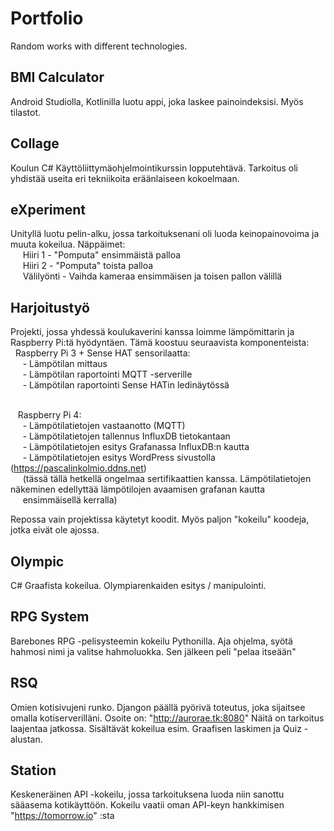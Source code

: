 # Portfolio
Random works with different technologies.


## BMI Calculator

Android Studiolla, Kotlinilla luotu appi, joka laskee painoindeksisi. Myös tilastot.

## Collage

Koulun C# Käyttöliittymäohjelmointikurssin lopputehtävä. Tarkoitus oli yhdistää useita eri tekniikoita eräänlaiseen kokoelmaan.

## eXperiment

Unityllä luotu pelin-alku, jossa tarkoituksenani oli luoda keinopainovoima ja muuta kokeilua.
Näppäimet:
  <br>&nbsp;&nbsp;&nbsp;&nbsp;&nbsp;Hiiri 1 - "Pomputa" ensimmäistä palloa
  <br>&nbsp;&nbsp;&nbsp;&nbsp;&nbsp;Hiiri 2 - "Pomputa" toista palloa
  <br>&nbsp;&nbsp;&nbsp;&nbsp;&nbsp;Välilyönti - Vaihda kameraa ensimmäisen ja toisen pallon välillä
  
## Harjoitustyö

Projekti, jossa yhdessä koulukaverini kanssa loimme lämpömittarin ja Raspberry Pi:tä hyödyntäen.
Tämä koostuu seuraavista komponenteista:
  <br>&nbsp;&nbsp;Raspberry Pi 3 + Sense HAT sensorilaatta:
    <br>&nbsp;&nbsp;&nbsp;&nbsp;&nbsp;- Lämpötilan mittaus
    <br>&nbsp;&nbsp;&nbsp;&nbsp;&nbsp;- Lämpötilan raportointi MQTT -serverille
    <br>&nbsp;&nbsp;&nbsp;&nbsp;&nbsp;- Lämpötilan raportointi Sense HATin ledinäytössä
    
  <br>&nbsp;&nbsp;&nbsp;Raspberry Pi 4:
    <br>&nbsp;&nbsp;&nbsp;&nbsp;&nbsp;- Lämpötilatietojen vastaanotto (MQTT)
    <br>&nbsp;&nbsp;&nbsp;&nbsp;&nbsp;- Lämpötilatietojen tallennus InfluxDB tietokantaan
    <br>&nbsp;&nbsp;&nbsp;&nbsp;&nbsp;- Lämpötilatietojen esitys Grafanassa InfluxDB:n kautta
    <br>&nbsp;&nbsp;&nbsp;&nbsp;&nbsp;- Lämpötilatietojen esitys WordPress sivustolla (https://pascalinkolmio.ddns.net)
      <br>&nbsp;&nbsp;&nbsp;&nbsp;&nbsp;(tässä tällä hetkellä ongelmaa sertifikaattien kanssa. Lämpötilatietojen näkeminen edellyttää lämpötilojen avaamisen grafanan kautta &nbsp;&nbsp;&nbsp;&nbsp;&nbsp;ensimmäisellä kerralla)

Repossa vain projektissa käytetyt koodit. Myös paljon "kokeilu" koodeja, jotka eivät ole ajossa.

## Olympic

C# Graafista kokeilua. Olympiarenkaiden esitys / manipulointi.

## RPG System

Barebones RPG -pelisysteemin kokeilu Pythonilla. Aja ohjelma, syötä hahmosi nimi ja valitse hahmoluokka. Sen jälkeen peli "pelaa itseään"

## RSQ

Omien kotisivujeni runko. Djangon päällä pyörivä toteutus, joka sijaitsee omalla kotiserverilläni. Osoite on: "http://aurorae.tk:8080" Näitä on tarkoitus laajentaa jatkossa. Sisältävät kokeilua esim. Graafisen laskimen ja Quiz -alustan.

## Station

Keskeneräinen API -kokeilu, jossa tarkoituksena luoda niin sanottu sääasema kotikäyttöön. Kokeilu vaatii oman API-keyn hankkimisen "https://tomorrow.io" :sta
